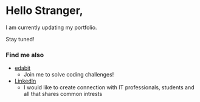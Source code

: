 # Hello Stranger,

I am currently updating my portfolio.  

Stay tuned!

### Find me also
* [edabit](https://edabit.com/user/kob55vscJnud3uRYw)
  * Join me to solve coding challenges!
* [LinkedIn](https://www.linkedin.com/in/ninatulilahti/)
  * I would like to create connection with IT professionals, students and all that shares common intrests 
